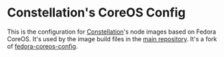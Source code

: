 # Constellation's CoreOS Config

This is the configuration for [Constellation](https://www.edgeless.systems/products/constellation/)'s node images based on Fedora CoreOS.
It's used by the image build files in the [main repository](https://github.com/edgelesssys/constellation).
It's a fork of [fedora-coreos-config](https://github.com/coreos/fedora-coreos-config).

